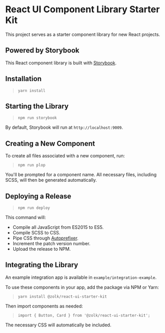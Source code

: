 # React UI Component Library Starter Kit

This project serves as a starter component library for new React projects.

## Powered by Storybook

This React component library is built with [Storybook](https://storybook.js.org).

## Installation

> `yarn install`

## Starting the Library

> `npm run storybook`

By default, Storybook will run at `http://localhost:9009`.

## Creating a New Component

To create all files associated with a new component, run:

> `npm run plop`

You'll be prompted for a component name. All necessary files, including SCSS,
will then be generated automatically.

## Deploying a Release

> `npm run deploy`

This command will:

* Compile all JavaScript from ES2015 to ES5.
* Compile SCSS to CSS.
* Pipe CSS through [Autoprefixer](https://github.com/postcss/autoprefixer).
* Increment the patch version number.
* Upload the release to NPM.

## Integrating the Library

An example integration app is available in `example/integration-example`.

To use these components in your app, add the package via NPM or Yarn:

> `yarn install @zolk/react-ui-starter-kit`

Then import components as needed:

> `import { Button, Card } from '@zolk/react-ui-starter-kit';`

The necessary CSS will automatically be included.
